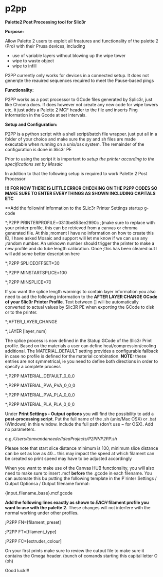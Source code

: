 # p2pp
**Palette2 Post Processing tool for Slic3r**


**Purpose:**

Allow Palette 2 users to exploit all freatures and functionality of the palette 2 (Pro) with their Prusa devices, including

- use of variable layers without blowing up the wipe tower
- wipe to waste object
- wipe to infill

P2PP currently only works for devices in a connected setup.  It does not generqte the reauired sequences required to meet the Pause-based pings

**Functionality:**

P2PP works as a post processor to GCode files generated by Splic3r, just like Chroma does.   If does however not create any new code for wipe towers etc, it just adds a Palette 2 MCF header to the file and inserts Ping information in the Gcode at set intervals.  

**Setup and Configuration:**

P2PP is a python script with a  shell script/batch file wrapper.  just put all in a folder of your choice and make sure the py and sh files are made executable when running on a unix/osx system.   The remainder of the configuration is done in Slic3r PE

Prior to using the script it is important to *setup the printer according to the specifications set by Mosaic* <LINK>

In addition to that the following setup is required to work Palette 2 Post Processor

**!!! FOR NOW THERE IS LITTLE ERROR CHECKING ON THE P2PP CODES SO MAKE SURE TO ENTER EVERYTHINGS AS SHOWN INCLUDING CAPITALS ETC**


**Add the followinf information to the SLic3r Printer Settings startup g-code

*;P2PP PRINTERPROFILE=0313be853ee2990c 
;(make sure to replace with your printer profile, this can be retrieved from a canvas or chroma generated file.   At this ;moment I have no information on how to create this ID, I have asked Mosaic and support will let me know if we can use any ;random number.   An unknown number should trigger the printer to make a new profile and do tube length calibration.  Once ;this has been cleared out I will add some better description here

*;P2PP SPLICEOFFSET=30

*;P2PP MINSTARTSPLICE=100

*;P2PP MINSPLICE=70


If you want the splice length warnings to contain layer information you also need to add the following information to the **AFTER LAYER CHANGE GCode of your Slic3r Printer Profile**.  Text between [] will be automatically converted to actual values by Slic3R PE when exporting the GCode to disk or to the printer.

*;AFTER_LAYER_CHANGE

*;LAYER [layer_num]

The splice process is now defined in the Statup GCode of the Slic3r Print profile.  Based on the materials a user can define heat/compression/cooling additional.  The MATERIAL_DEFAULT setting provides a configurable fallback in case no profile is defined for the material combination.   **NOTE:**  these entries are not symmetrical, ie you need to define both directions in order to specify a complete process


*;P2PP MATERIAL_DEFAULT_0_0_0

*;P2PP MATERIAL_PVA_PVA_0_0_0

*;P2PP MATERIAL_PVA_PLA_0_0_0

*;P2PP MATERIAL_PLA_PLA_0_0_0


Under **Print Settings - Output options** you will find the possibility to add a **post-processing script**.  Put the full name of the .sh (unix/Mac OSX) or .bat  (Windows) in this window.  Include the full path (don't use ~ for OSX).  Add no parameters.

e.g */Users/tomvandeneede/IdeaProjects/P2PP/P2PP.sh*


Please note that start slice distance minimum is 100, minimum slice distance can be set as low as 40... this may impact the speed at which filament can be created so print speed may have to be adjusted accordingly


When you want to make use of the Canvas HUB functionality, you will also need to make sure to insert .mcf **before** the .gcode in each filename.  You can automate this bu putting the following template in the P`rinter Settings / Output Optionsa / Output filename format:

{input_filename_base}.mcf.gcode

**Add the following lines exactly as shown to *EACH* filament profile you want to use with the palette 2.**
These changes will not interfere with the normal working under other profiles.

;P2PP FN=[filament_preset]

;P2PP FT=[filament_type]

;P2PP FC=[extruder_colour]


On your first prints make sure to review the output file to make sure it contains the Omega header. (bunch of comands starting this capital letter O (oh)

Good luck!!!



